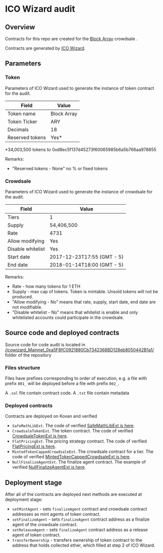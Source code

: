 # ICO Wizard audit

## Overview

Contracts for this repo are created for the [Block Array](blockarray.com) crowdsale .

Contracts are generated by [ICO Wizard](https://github.com/poanetwork/ico-wizard).

## Parameters

### Token

Parameters of ICO Wizard used to generate the instance of token contract for the audit.

| Field           | Value        |
|-----------------|--------------|
| Token name      | Block Array  |
| Token Ticker    | ARY          |
| Decimals        | 18           |
| Reserved tokens | Yes*         |

*34,003,500 tokens to 0xd8ec5f137d45273f60065985b6a5b766aa978855

Remarks:
- "Reserved tokens - None" no % or fixed tokens 

### Crowdsale

Parameters of ICO Wizard used to generate the instance of crowdsale for the audit.

| Field              	| Value                      	|
|--------------------	|---------------------------	|
| Tiers              	| 1                         	|
| Supply             	| 54,406,500                	|
| Rate               	| 4731                      	|
| Allow modifying    	| Yes                        	|
| Disable whitelist  	| Yes                        	|
| Start date         	| 2017-12-23T17:55 (GMT - 5)  	|
| End date           	| 2018-01-14T18:00 (GMT - 5)	|

Remarks:

- Rate - how many tokens for 1 ETH
- Supply - max cap of tokens. Token is mintable. Unsold tokens will not be produced.
- "Allow modifying - No" means that rate, supply, start date, end date are not modifiable.
- "Disable whitelist - No" means that whitelist is enable and only whitelisted accounts could participate in the crowdsale.

## Source code and deployed contracts

Source code for code audit is located in [/icowizard_Mainnet_0xa5F8fC0921880Cb7342368BD128eb8050442B1a1/](https://github.com/poanetwork/ico-wizard-audit/icowizard_Mainnet_0xa5F8fC0921880Cb7342368BD128eb8050442B1a1) folder of the repository

###  Files structure

Files have prefixes corresponding to order of execution, e.g. a file with prefix `001_` will be deployed before a file with prefix `002_`.

A `.sol` file contain contract code.
A `.txt` file contain metadata

### Deployed contracts
Contracts are deployed on Kovan and verified 
- `SafeMathLibExt`. The code of verified [SafeMathLibExt is here](https://etherscan.io/address/0xcdcd0638664657Ed3B031A75e00E02e47057e226#code).
- `CrowdsaleTokenExt`. The token contract. The code of verified [CrowdsaleTokenExt is here](https://etherscan.io/address/0xa5F8fC0921880Cb7342368BD128eb8050442B1a1#code).
- `FlatPricingExt`. The pricing strategy contract. The code of verified [FlatPricingExt is here](https://etherscan.io/address/0x6692D5dD701b9373933730d4e4f3b498DB7F7C32#code).
- `MintedTokenCappedCrowdsaleExt`. The crowdsale contract for a tier. The code of verified [MintedTokenCappedCrowdsaleExt is here](https://etherscan.io/address/0x3D5fb1E9d2F15D9ae5d7f4af4825FDEf03dE9685#code).
- `NullFinalizeAgentExt`. The finalize agent contract. The example of verified [NullFinalizeAgentExt is here](https://etherscan.io/address/0x766e51c940B9656E34b91041ca8aFa00B7E9ED71#code).

## Deployment stage

After all of the contracts are deployed next methods are executed at deployment stage:
- `setMintAgent` - sets `finalizeAgent` contract and crowdsale contract addresses as mint agents of token contract.
- `setFinalizeAgent` - sets `finalizeAgent` contract address as a finalize agent of the crowdsale contract.
- `setReleaseAgent` - sets `finalizeAgent` contract address as a release agent of token contract.
- `transferOwnership` - transfers ownership of token contract to the address that holds collected ether, which filled at step 2 of ICO Wizard.
